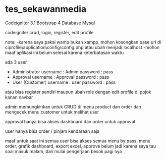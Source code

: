 # tes_sekawanmedia
Codeigniter 3.1
Bootstrap 4
Database Mysql

codeigniter crud, login, register, edit profile

note:
-karena saya pakai wamp bukan xampp, mohon kosongkan base url di ciprofile\application\config\config.php
atau ubah menjadi localhost
-mohon maaf aplikasi ini belum selesai karena keterbatasan waktu

ada 3 user
- Administrator
username : Admin
password : pass
- Approval
username : Approval
password : pass
- User (Customer)
username : user
password : pass

atau bisa register sendiri maupun ubah role dengan edit profile di pojok kanan navbar



admin memungkinkan untuk CRUD di menu product dan order
dan mengecek menu customer untuk melihat user

approval hanya bisa akses dashboard dan order untuk approval

user hanya bisa order / pinjam kendaraan saja

maaf untuk saat ini semua user bisa akses semua menu by pass, menu order, grafik dashboard, export excel, approve belum jadi
karena saya tau soal masuk malam, dan mulai pengerjaan besok pagi nya
